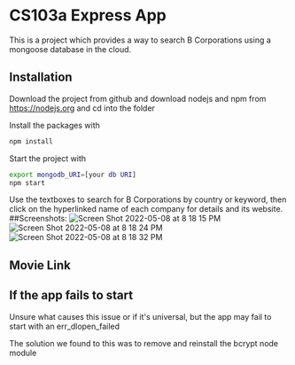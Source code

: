 # CS103a Express App

This is a project which provides a way to search B Corporations using a mongoose database in the cloud.

## Installation
Download the project from github and download nodejs and npm from https://nodejs.org
and cd into the folder

Install the packages with
``` bash
npm install
```
Start the project with
``` bash
export mongodb_URI=[your db URI]
npm start
```
Use the textboxes to search for B Corporations by country or keyword, then click on the hyperlinked name of each company for details and its website.
##Screenshots:
![Screen Shot 2022-05-08 at 8 18 15 PM](https://user-images.githubusercontent.com/58448238/167321909-d90e49d7-cd1d-4bf0-bc6b-4adf57cfae15.png)
![Screen Shot 2022-05-08 at 8 18 24 PM](https://user-images.githubusercontent.com/58448238/167321916-4c2a45ea-f4e2-452e-b7c4-cc227e5128ce.png)
![Screen Shot 2022-05-08 at 8 18 32 PM](https://user-images.githubusercontent.com/58448238/167321918-42d023e6-5d56-4e67-9fff-4d8240155fc2.png)


## Movie Link


## If the app fails to start
Unsure what causes this issue or if it's universal, but the app may fail to start with an err_dlopen_failed

The solution we found to this was to remove and reinstall the bcrypt node module
